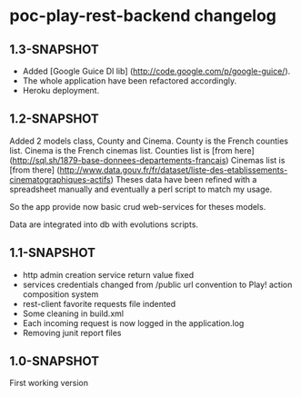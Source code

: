 
poc-play-rest-backend changelog
===============================

1.3-SNAPSHOT
------------
* Added [Google Guice DI lib] (http://code.google.com/p/google-guice/).
* The whole application have been refactored accordingly.
* Heroku deployment.

1.2-SNAPSHOT
------------
Added 2 models class, County and Cinema. County is the French counties list. Cinema is the French cinemas list.
Counties list is [from here] (http://sql.sh/1879-base-donnees-departements-francais)
Cinemas list is [from there] (http://www.data.gouv.fr/fr/dataset/liste-des-etablissements-cinematographiques-actifs)
Theses data have been refined with a spreadsheet manually and eventually a perl script to match my usage.

So the app provide now basic crud web-services for theses models.

Data are integrated into db with evolutions scripts.

1.1-SNAPSHOT
------------
* http admin creation service return value fixed
* services credentials changed from /public url convention to Play! action composition system
* rest-client favorite requests file indented
* Some cleaning in build.xml
* Each incoming request is now logged in the application.log
* Removing junit report files

1.0-SNAPSHOT
------------
First working version
